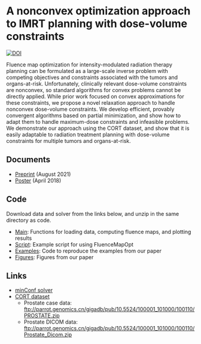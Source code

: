# A nonconvex optimization approach to IMRT planning with dose-volume constraints

[![DOI](https://zenodo.org/badge/224053659.svg)](https://zenodo.org/badge/latestdoi/224053659)

Fluence map optimization for intensity-modulated radiation therapy planning can be formulated as a large-scale inverse problem with competing objectives and constraints associated with the tumors and organs-at-risk.
Unfortunately, clinically relevant dose-volume constraints are nonconvex, so standard algorithms for convex problems cannot be directly applied.
While prior work focused on convex approximations for these constraints, we propose a novel relaxation approach to handle nonconvex dose-volume constraints.
We develop efficient, provably convergent algorithms based on partial minimization, and show how to adapt them to handle maximum-dose constraints and infeasible problems.
We demonstrate our approach using the CORT dataset, and show that it is easily adaptable to radiation treatment planning with dose-volume constraints for multiple tumors and organs-at-risk.

## Documents
* [Preprint](https://arxiv.org/abs/1907.10712) (August 2021)
* [Poster](https://github.com/kels271828/FluenceMapOpt/blob/master/poster.pdf) (April 2018)

## Code
Download data and solver from the links below, and unzip in the same directory as code.
* [Main](https://github.com/kels271828/FluenceMapOpt/blob/master/FluenceMapOpt.m): Functions for loading data, computing fluence maps, and plotting results
* [Script](https://github.com/kels271828/FluenceMapOpt/blob/master/run.m): Example script for using FluenceMapOpt
* [Examples](https://github.com/kels271828/FluenceMapOpt/tree/master/Examples): Code to reproduce the examples from our paper
* [Figures](https://github.com/kels271828/FluenceMapOpt/tree/master/Figures): Figures from our paper

## Links
* [minConf solver](https://www.cs.ubc.ca/~schmidtm/Software/minConf.zip)
* [CORT dataset](https://gigadb.org/dataset/100110)
  * Prostate case data: ftp://parrot.genomics.cn/gigadb/pub/10.5524/100001_101000/100110/PROSTATE.zip
  * Prostate DICOM data: ftp://parrot.genomics.cn/gigadb/pub/10.5524/100001_101000/100110/Prostate_Dicom.zip
